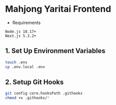 # Mahjong Yaritai Frontend

- Requirements

```
Node.js 18.17+
Next.js 5.3.2+
```

## 1. Set Up Environment Variables

```bash
touch .env
cp .env.local .env
```

## 2. Setup Git Hooks

```bash
git config core.hooksPath .githooks
chmod +x .githooks/*
```

